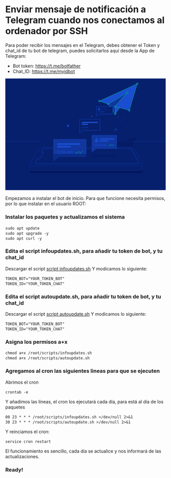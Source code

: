 # Enviar mensaje de notificación a Telegram cuando nos conectamos al ordenador por SSH

Para poder recibir los mensajes en el Telegram, debes obtener el Token y chat_id de tu bot de telegram, puedes solicitarlos aquí desde la App de Telegram:
- Bot token: https://t.me/botfather
- Chat_ID: https://t.me/myidbot

![alt text](https://github.com/JuanRodenas/AutoUpdate/blob/main/hellotelegram.png)

Empezamos a instalar el bot de inicio. Para que funcione necesita permisos, por lo que instalar en el usuario ROOT:
### Instalar los paquetes y actualizamos el sistema
~~~~
sudo apt update
sudo apt upgrade -y
sudo apt curl -y
~~~~

### Edita el script infoupdates.sh, para añadir tu token de bot, y tu chat_id
Descargar el script [script infoupdates.sh](https://github.com/JuanRodenas/AutoUpdate/blob/main/infoupdates.sh)
Y modicamos lo siguiente:
~~~~
TOKEN_BOT="YOUR_TOKEN_BOT"
TOKEN_ID="YOUR_TOKEN_CHAT"
~~~~

### Edita el script autoupdate.sh, para añadir tu token de bot, y tu chat_id
Descargar el script [script autoupdate.sh](https://github.com/JuanRodenas/AutoUpdate/blob/main/autoupdate.sh)
Y modicamos lo siguiente:
~~~~
TOKEN_BOT="YOUR_TOKEN_BOT"
TOKEN_ID="YOUR_TOKEN_CHAT"
~~~~

### Asigna los permisos a+x
~~~~
chmod a+x /root/scripts/infoupdates.sh
chmod a+x /root/scripts/autoupdate.sh
~~~~

### Agregamos al cron las siguientes lineas para que se ejecuten
Abrimos el cron
~~~~
crontab -e
~~~~
Y añadimos las líneas, el cron los ejecutará cada día, para está al día de los paquetes
~~~~
00 23 * * * /root/scripts/infoupdates.sh >/dev/null 2>&1
30 23 * * * /root/scripts/autoupdate.sh >/dev/null 2>&1
~~~~
Y reinciamos el cron:
~~~
service cron restart 
~~~
El funcionamiento es sencillo, cada día se actualice y nos informará de las actualizaciones.
### Ready!
